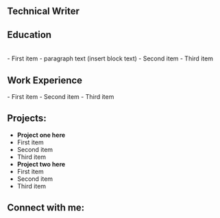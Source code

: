 ## Technical Writer
<h2>
<b>Education</b>
</h2>
<br> 
- First item - paragraph text (insert block text)
- Second item
- Third item
<h2><b>Work Experience</b></h2>
- First item
- Second item
- Third item
<br> 
<h2>



<h2>Projects:</h2>

- <b>Project one here</b>
 - First item
- Second item
- Third item
- <b>Project two here</b>
- First item
- Second item
- Third item


<h2>Connect with me:</h2>

[linkedin]: www.linkedin.com/in/hilaryyothers

